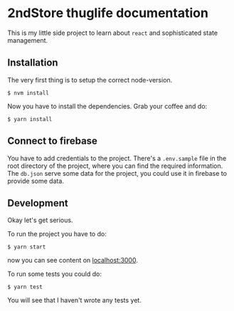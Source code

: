 # 2ndStore thuglife documentation
This is my little side project to learn about `react` and sophisticated state management.

## Installation
The very first thing is to setup the correct node-version.

```
$ nvm install
```

Now you have to install the dependencies. Grab your coffee and do:
```
$ yarn install
```

## Connect to firebase
You have to add credentials to the project. There's a `.env.sample` file in the root directory of the project, where you can find the required information. The `db.json` serve some data for the project, you could use it in firebase to provide some data.

## Development
Okay let's get serious.

To run the project you have to do:

```
$ yarn start
```
now you can see content on [localhost:3000](http://localhost:3000/).

To run some tests you could do:

```
$ yarn test
```

You will see that I haven't wrote any tests yet.
